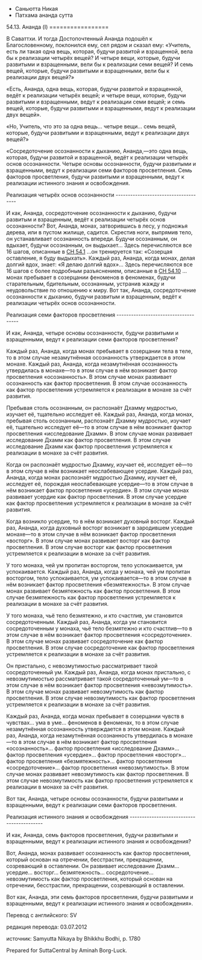 









* Саньютта Никая
* Патхама ананда сутта


54\.13\. Ананда \(I\)
\=\=\=\=\=\=\=\=\=\=\=\=\=\=\=\=\=



В Саваттхи\. И тогда Достопочтенный Ананда подошёл к Благословенному, поклонился ему, сел рядом и сказал ему: «Учитель, есть ли такая одна вещь, которая, будучи развитой и взращенной, вела бы к реализации четырёх вещей? И четыре вещи, которые, будучи развитыми и взращенными, вели бы к реализации семи вещей? И семь вещей, которые, будучи развитыми и взращенными, вели бы к реализации двух вещей?»


«Есть, Ананда, одна вещь, которая, будучи развитой и взращенной, ведёт к реализации четырёх вещей; и четыре вещи, которые, будучи развитыми и взращенными, ведут к реализации семи вещей; и семь вещей, которые, будучи развитыми и взращенными, ведут к реализации двух вещей»\.


«Но, Учитель, что это за одна вещь… четыре вещи… семь вещей, которые, будучи развитыми и взращенными, ведут к реализации двух вещей?»


«Сосредоточение осознанности к дыханию, Ананда,—это одна вещь, которая, будучи развитой и взращенной, ведёт к реализации четырёх основ осознанности\. Четыре основы осознанности, будучи развитыми и взращенными, ведут к реализации семи факторов просветления\. Семь факторов просветления, будучи развитыми и взращенными, ведут к реализации истинного знания и освобождения\.


Реализация четырёх основ осознанности
\-\-\-\-\-\-\-\-\-\-\-\-\-\-\-\-\-\-\-\-\-\-\-\-\-\-\-\-\-\-\-\-\-\-\-\-\-


И как, Ананда, сосредоточение осознанности к дыханию, будучи развитым и взращенным, ведёт к реализации четырёх основ осознанности? Вот, Ананда, монах, затворившись в лесу, у подножья дерева, или в пустом жилище, садится\. Скрестив ноги, выпрямив тело, он устанавливает осознанность впереди\. Будучи осознанным, он вдыхает, будучи осознанным, он выдыхает… Здесь перечисляются все 16 шагов, описанные в [СН 54\.1](/sn54\.1/ru/sv) …он тренируется так: «Созерцая оставление, я буду выдыхать»\. Каждый раз, Ананда, когда монах, делая долгий вдох, знает: «Я делаю долгий вдох»… Здесь перечисляются все 16 шагов с более подробным разъяснением, описанные в [СН 54\.10](/sn54\.10/ru/sv) … монах пребывает в созерцании феноменов в феноменах, будучи старательным, бдительным, осознанным, устранив жажду и неудовольствие по отношению к миру\. Вот так, Ананда, сосредоточение осознанности к дыханию, будучи развитым и взращенным, ведёт к реализации четырёх основ осознанности\.


Реализация семи факторов просветления
\-\-\-\-\-\-\-\-\-\-\-\-\-\-\-\-\-\-\-\-\-\-\-\-\-\-\-\-\-\-\-\-\-\-\-\-\-


И как, Ананда, четыре основы осознанности, будучи развитыми и взращенными, ведут к реализации семи факторов просветления?


Каждый раз, Ананда, когда монах пребывает в созерцании тела в теле, то в этом случае незамутнённая осознанность утверждается в этом монахе\. Каждый раз, Ананда, когда незамутнённая осознанность утвердилась в монахе—то в этом случае в нём возникает фактор просветления «осознанность»\. В этом случае монах развивает осознанность как фактор просветления\. В этом случае осознанность как фактор просветления устремляется к реализации в монахе за счёт развития\.


Пребывая столь осознанным, он распознаёт Дхамму мудростью, изучает её, тщательно исследует её\. Каждый раз, Ананда, когда монах, пребывая столь осознанным, распознаёт Дхамму мудростью, изучает её, тщательно исследует её—то в этом случае в нём возникает фактор просветления «исследование Дхамм»\. В этом случае монах развивает исследование Дхамм как фактор просветления\. В этом случае исследование Дхамм как фактор просветления устремляется к реализации в монахе за счёт развития\.


Когда он распознаёт мудростью Дхамму, изучает её, исследует её—то в этом случае в нём возникает неослабевающее усердие\. Каждый раз, Ананда, когда монах распознаёт мудростью Дхамму, изучает её, исследует её, порождая неослабевающее усердие—то в этом случае в нём возникает фактор просветления «усердие»\. В этом случае монах развивает усердие как фактор просветления\. В этом случае усердие как фактор просветления устремляется к реализации в монахе за счёт развития\.


Когда возникло усердие, то в нём возникает духовный восторг\. Каждый раз, Ананда, когда духовный восторг возникает в зародившем усердие монахе—то в этом случае в нём возникает фактор просветления «восторг»\. В этом случае монах развивает восторг как фактор просветления\. В этом случае восторг как фактор просветления устремляется к реализации в монахе за счёт развития\.


У того монаха, чей ум пропитан восторгом, тело успокаивается, ум успокаивается\. Каждый раз, Ананда, когда у монаха, чей ум пропитан восторгом, тело успокаивается, ум успокаивается—то в этом случае в нём возникает фактор просветления «безмятежность»\. В этом случае монах развивает безмятежность как фактор просветления\. В этом случае безмятежность как фактор просветления устремляется к реализации в монахе за счёт развития\.


У того монаха, чьё тело безмятежно, и кто счастлив, ум становится сосредоточенным\. Каждый раз, Ананда, когда ум становится сосредоточенным у монаха, чьё тело безмятежно и кто счастлив—то в этом случае в нём возникает фактор просветления «сосредоточение»\. В этом случае монах развивает сосредоточение как фактор просветления\. В этом случае сосредоточение как фактор просветления устремляется к реализации в монахе за счёт развития\.


Он пристально, с невозмутимостью рассматривает такой сосредоточенный ум\. Каждый раз, Ананда, когда монах пристально, с невозмутимостью рассматривает такой сосредоточенный ум—то в этом случае в нём возникает фактор просветления «невозмутимость»\. В этом случае монах развивает невозмутимость как фактор просветления\. В этом случае невозмутимость как фактор просветления устремляется к реализации в монахе за счёт развития\.


Каждый раз, Ананда, когда монах пребывает в созерцании чувств в чувствах… ума в уме… феноменов в феноменах, то в этом случае незамутнённая осознанность утверждается в этом монахе\. Каждый раз, Ананда, когда незамутнённая осознанность утвердилась в монахе—то в этом случае в нём возникает фактор просветления «осознанность»… фактор просветления «исследование Дхамм»… фактор просветления «усердие»… фактор просветления «восторг»… фактор просветления «безмятежность»… фактор просветления «сосредоточение»… фактор просветления «невозмутимость»\. В этом случае монах развивает невозмутимость как фактор просветления\. В этом случае невозмутимость как фактор просветления устремляется к реализации в монахе за счёт развития\.


Вот так, Ананда, четыре основы осознанности, будучи развитыми и взращенными, ведут к реализации семи факторов просветления\.


Реализация истинного знания и освобождения
\-\-\-\-\-\-\-\-\-\-\-\-\-\-\-\-\-\-\-\-\-\-\-\-\-\-\-\-\-\-\-\-\-\-\-\-\-\-\-\-\-\-


И как, Ананда, семь факторов просветления, будучи развитыми и взращенными, ведут к реализации истинного знания и освобождения?


Вот, Ананда, монах развивает осознанность как фактор просветления, который основан на отречении, бесстрастии, прекращении, созревающий в оставлении\. Он развивает исследование Дхамм… усердие… восторг… безмятежность… сосредоточение… невозмутимость как фактор просветления, который основан на отречении, бесстрастии, прекращении, созревающий в оставлении\.


Вот как, Ананда, эти семь факторов просветления, будучи развитыми и взращенными, ведут к реализации истинного знания и освобождения»\.



Перевод с английского: SV


редакция перевода: 03\.07\.2012


источник: Samyutta Nikaya by Bhikkhu Bodhi, p\. 1780


Prepared for SuttaCentral by Aminah Borg\-Luck\.






